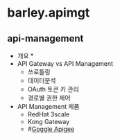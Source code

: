 # barley.apimgt
## api-management 
* 개요 
  * 
* API Gateway vs API Management
  * 쓰로틀링 
  * 데이터분석 
  * OAuth 토큰 키 관리 
  * 경로별 권한 제어 
* API Management 제품 
  * RedHat 3scale 
  * Kong Gateway 
  * #[Goggle Apigee](https://cloud.google.com/apigee)
  
  
